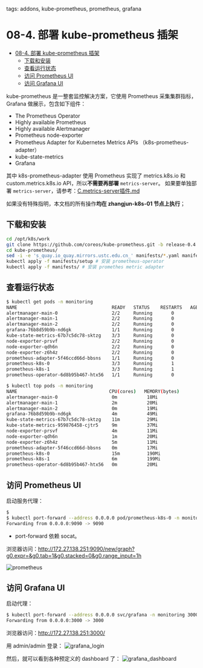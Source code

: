 tags: addons, kube-prometheus, prometheus, grafana

# 08-4. 部署 kube-prometheus 插架
<!-- TOC -->

- [08-4. 部署 kube-prometheus 插架](#08-4-部署-kube-prometheus-插架)
    - [下载和安装](#下载和安装)
    - [查看运行状态](#查看运行状态)
    - [访问 Prometheus UI](#访问-prometheus-ui)
    - [访问 Grafana UI](#访问-grafana-ui)

<!-- /TOC -->

kube-prometheus 是一整套监控解决方案，它使用 Prometheus 采集集群指标，Grafana 做展示，包含如下组件：
+ The Prometheus Operator
+ Highly available Prometheus
+ Highly available Alertmanager
+ Prometheus node-exporter
+ Prometheus Adapter for Kubernetes Metrics APIs （k8s-prometheus-adapter）
+ kube-state-metrics
+ Grafana

其中 k8s-prometheus-adapter 使用 Prometheus 实现了 metrics.k8s.io 和 custom.metrics.k8s.io API，所以**不需要再部署** `metrics-server`。
如果要单独部署 `metrics-server`，请参考：[C.metrics-server插件.md](C.metrics-server插件.md)

如果没有特殊指明，本文档的所有操作**均在 zhangjun-k8s-01 节点上执行**；

## 下载和安装

``` bash
cd /opt/k8s/work
git clone https://github.com/coreos/kube-prometheus.git -b release-0.4
cd kube-prometheus/
sed -i -e 's_quay.io_quay.mirrors.ustc.edu.cn_' manifests/*.yaml manifests/setup/*.yaml # 使用中科大的 Registry
kubectl apply -f manifests/setup # 安装 prometheus-operator
kubectl apply -f manifests/ # 安装 promethes metric adapter
```

## 查看运行状态

``` bash
$ kubectl get pods -n monitoring
NAME                                   READY   STATUS    RESTARTS   AGE
alertmanager-main-0                    2/2     Running       0          63s
alertmanager-main-1                    2/2     Running       0          63s
alertmanager-main-2                    2/2     Running       0          63s
grafana-76b8d59b9b-nd6gk               1/1     Running       0          11m
kube-state-metrics-67b7c5dc78-sktzg    3/3     Running       0          73s
node-exporter-prsvf                    2/2     Running       0          34s
node-exporter-qdh6n                    2/2     Running       0          71s
node-exporter-z6h4z                    2/2     Running       0          69s
prometheus-adapter-5f46ccd66d-bbsns    1/1     Running       0          73s
prometheus-k8s-0                       3/3     Running       1          53s
prometheus-k8s-1                       3/3     Running       1          53s
prometheus-operator-6d8b95b467-htx56   1/1     Running       0          74s
```

``` bash
$ kubectl top pods -n monitoring
NAME                                  CPU(cores)   MEMORY(bytes)   
alertmanager-main-0                    0m           18Mi            
alertmanager-main-1                    2m           20Mi            
alertmanager-main-2                    0m           19Mi            
grafana-76b8d59b9b-nd6gk               4m           49Mi            
kube-state-metrics-67b7c5dc78-sktzg    11m          29Mi            
kube-state-metrics-959876458-cjtr5     9m           37Mi            
node-exporter-prsvf                    4m           11Mi            
node-exporter-qdh6n                    1m           20Mi            
node-exporter-z6h4z                    5m           11Mi            
prometheus-adapter-5f46ccd66d-bbsns    0m           17Mi            
prometheus-k8s-0                       15m          190Mi           
prometheus-k8s-1                       6m           199Mi           
prometheus-operator-6d8b95b467-htx56   0m           20Mi   
```

## 访问 Prometheus UI

启动服务代理：

``` bash
$ 
$ kubectl port-forward --address 0.0.0.0 pod/prometheus-k8s-0 -n monitoring 9090:9090
Forwarding from 0.0.0.0:9090 -> 9090
```
+ port-forward 依赖 socat。

浏览器访问：http://172.27.138.251:9090/new/graph?g0.expr=&g0.tab=1&g0.stacked=0&g0.range_input=1h

![prometheus](images/prometheus.png)


## 访问 Grafana UI

启动代理：

``` bash
$ kubectl port-forward --address 0.0.0.0 svc/grafana -n monitoring 3000:3000 
Forwarding from 0.0.0.0:3000 -> 3000
```

浏览器访问：http://172.27.138.251:3000/

用 admin/admin 登录：
![grafana_login](images/grafana_login.png)

然后，就可以看到各种预定义的 dashboard 了：
![grafana_dashboard](images/grafana_dashboard.png)

